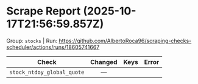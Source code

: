 # Scrape Report (2025-10-17T21:56:59.857Z)

Group: `stocks`  |  Run: https://github.com/AlbertoRoca96/scraping-checks-scheduler/actions/runs/18605741667

| Check | Changed | Keys | Error |
|---|:---:|:--|:--|
| `stock_ntdoy_global_quote` | — |  |  |
